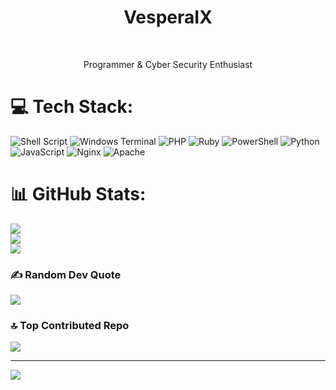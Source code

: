 <h1 align="center">VesperaIX</h1>

<br>

<p align="center">Programmer & Cyber Security Enthusiast</p>

# 💻 Tech Stack:
![Shell Script](https://img.shields.io/badge/shell_script-%23121011.svg?style=for-the-badge&logo=gnu-bash&logoColor=white) ![Windows Terminal](https://img.shields.io/badge/Windows%20Terminal-%234D4D4D.svg?style=for-the-badge&logo=windows-terminal&logoColor=white) ![PHP](https://img.shields.io/badge/php-%23777BB4.svg?style=for-the-badge&logo=php&logoColor=white) ![Ruby](https://img.shields.io/badge/ruby-%23CC342D.svg?style=for-the-badge&logo=ruby&logoColor=white) ![PowerShell](https://img.shields.io/badge/PowerShell-%235391FE.svg?style=for-the-badge&logo=powershell&logoColor=white) ![Python](https://img.shields.io/badge/python-3670A0?style=for-the-badge&logo=python&logoColor=ffdd54) ![JavaScript](https://img.shields.io/badge/javascript-%23323330.svg?style=for-the-badge&logo=javascript&logoColor=%23F7DF1E) ![Nginx](https://img.shields.io/badge/nginx-%23009639.svg?style=for-the-badge&logo=nginx&logoColor=white) ![Apache](https://img.shields.io/badge/apache-%23D42029.svg?style=for-the-badge&logo=apache&logoColor=white)
# 📊 GitHub Stats:
![](https://github-readme-stats.vercel.app/api?username=ZeroSaturnn&theme=dark&hide_border=false&include_all_commits=false&count_private=false)<br/>
![](https://github-readme-streak-stats.herokuapp.com/?user=ZeroSaturnn&theme=dark&hide_border=false)<br/>
![](https://github-readme-stats.vercel.app/api/top-langs/?username=ZeroSaturnn&theme=dark&hide_border=false&include_all_commits=false&count_private=false&layout=compact)

### ✍️ Random Dev Quote
![](https://quotes-github-readme.vercel.app/api?type=horizontal&theme=radical)

### 🔝 Top Contributed Repo
![](https://github-contributor-stats.vercel.app/api?username=ZeroSaturnn&limit=5&theme=dark&combine_all_yearly_contributions=true)

---
[![](https://visitcount.itsvg.in/api?id=ZeroSaturnn&icon=0&color=4)](https://visitcount.itsvg.in)

<!-- Proudly created with GPRM ( https://gprm.itsvg.in ) -->
